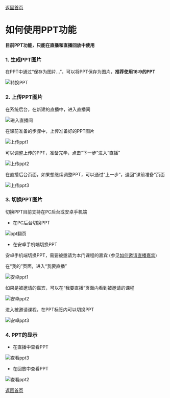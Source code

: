 [返回首页](../../README.md)

# 如何使用PPT功能
**目前PPT功能，只能在直播和直播回放中使用**

### 1. 生成PPT图片
在PPT中通过“保存为图片...”，可以将PPT保存为图片，**推荐使用16:9的PPT**

![转换PPT](https://of6ygwuso.qnssl.com/docs/quickstart/转换ppt1.png)

### 2. 上传PPT图片
在系统后台，在新建的直播中，进入直播间

![进入直播间](https://of6ygwuso.qnssl.com/docs/quickstart/进入直播间1.png)

在课前准备的步骤中，上传准备好的PPT图片

![上传ppt1](https://of6ygwuso.qnssl.com/docs/quickstart/上传ppt1.png)

可以调整上传的PPT，准备完毕，点击“下一步”进入“直播”

![上传ppt2](https://of6ygwuso.qnssl.com/docs/quickstart/上传ppt2.png)

在直播后台页面，如果想继续调整PPT，可以通过“上一步”，退回“课前准备”页面

![上传ppt3](https://of6ygwuso.qnssl.com/docs/quickstart/上传ppt3.png)

### 3. 切换PPT图片
切换PPT目前支持在PC后台或安卓手机端

- 在PC后台切换PPT

![ppt翻页](https://of6ygwuso.qnssl.com/docs/quickstart/ppt翻页1.png)

- 在安卓手机端切换PPT

安卓手机端切换PPT，需要被邀请为本门课程的嘉宾
(参见[如何邀请直播嘉宾](./how-to-invite.md))

在“我的”页面，进入“我要直播”

![安卓ppt1](https://of6ygwuso.qnssl.com/docs/quickstart/安卓ppt4.png)

如果是被邀请的嘉宾，可以在“我要直播”页面内看到被邀请的课程

![安卓ppt2](https://of6ygwuso.qnssl.com/docs/quickstart/安卓ppt5.png)

进入被邀请课程，在PPT标签内可以切换PPT

![安卓ppt3](https://of6ygwuso.qnssl.com/docs/quickstart/安卓ppt6.png)

### 4. PPT的显示

- 在直播中查看PPT

![查看ppt3](https://of6ygwuso.qnssl.com/docs/quickstart/查看ppt3.png)

- 在回放中查看PPT

![查看ppt2](https://of6ygwuso.qnssl.com/docs/quickstart/查看ppt2.png)

[返回首页](../../README.md)
